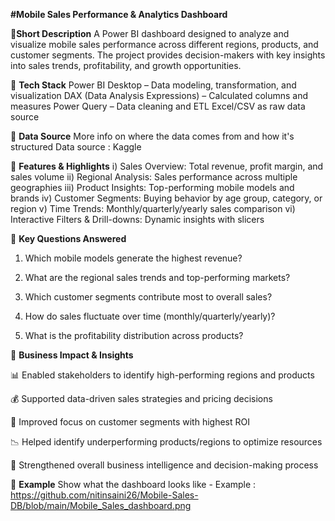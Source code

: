 
**#Mobile Sales Performance & Analytics Dashboard**


🔹**Short Description**
A Power BI dashboard designed to analyze and visualize mobile sales performance across different regions, products, and customer segments. The project provides decision-makers with key insights into sales trends, profitability, and growth opportunities.

🔹 **Tech Stack**
Power BI Desktop – Data modeling, transformation, and visualization
DAX (Data Analysis Expressions) – Calculated columns and measures
Power Query – Data cleaning and ETL
Excel/CSV as raw data source

🔹 **Data Source**
More info on where the data comes from and how it's structured
Data source : Kaggle

🔹 **Features & Highlights**
i)    Sales Overview: Total revenue, profit margin, and sales volume
 ii)  Regional Analysis: Sales performance across multiple geographies
 iii) Product Insights: Top-performing mobile models and brands
 iv)  Customer Segments: Buying behavior by age group, category, or region
 v)   Time Trends: Monthly/quarterly/yearly sales comparison
 vi)  Interactive Filters & Drill-downs: Dynamic insights with slicers

🔹 **Key Questions Answered**

1) Which mobile models generate the highest revenue?

2) What are the regional sales trends and top-performing markets?

3) Which customer segments contribute most to overall sales?

4) How do sales fluctuate over time (monthly/quarterly/yearly)?

5) What is the profitability distribution across products?

🔹 **Business Impact & Insights**

📊 Enabled stakeholders to identify high-performing regions and products

💰 Supported data-driven sales strategies and pricing decisions

🎯 Improved focus on customer segments with highest ROI

📉 Helped identify underperforming products/regions to optimize resources

🚀 Strengthened overall business intelligence and decision-making process

🔹 **Example**
Show what the dashboard looks like - 
Example : https://github.com/nitinsaini26/Mobile-Sales-DB/blob/main/Mobile_Sales_dashboard.png
